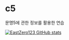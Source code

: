 # c5
문명5에 관한 정보를 활용한 연습


[![EastZero123 GitHub stats](https://github-readme-stats.vercel.app/api?username=anuraghazra)](https://github.com/anuraghazra/github-readme-stats)
